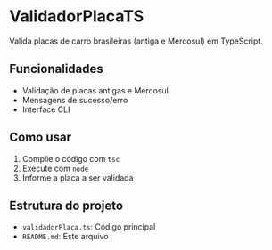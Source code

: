 # ValidadorPlacaTS

Valida placas de carro brasileiras (antiga e Mercosul) em TypeScript.

## Funcionalidades

- Validação de placas antigas e Mercosul
- Mensagens de sucesso/erro
- Interface CLI

## Como usar

1. Compile o código com `tsc`
2. Execute com `node`
3. Informe a placa a ser validada

## Estrutura do projeto

- `validadorPlaca.ts`: Código principal
- `README.md`: Este arquivo
